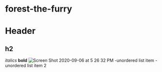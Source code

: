 # forest-the-furry
# Header
## h2
*italics*
**bold**
![Screen Shot 2020-09-06 at 5 26 32 PM](https://user-images.githubusercontent.com/80714801/111211771-0d4d0880-858c-11eb-9c6d-e891dc298a75.jpg)
-unordered list item
-unordered list item 2
